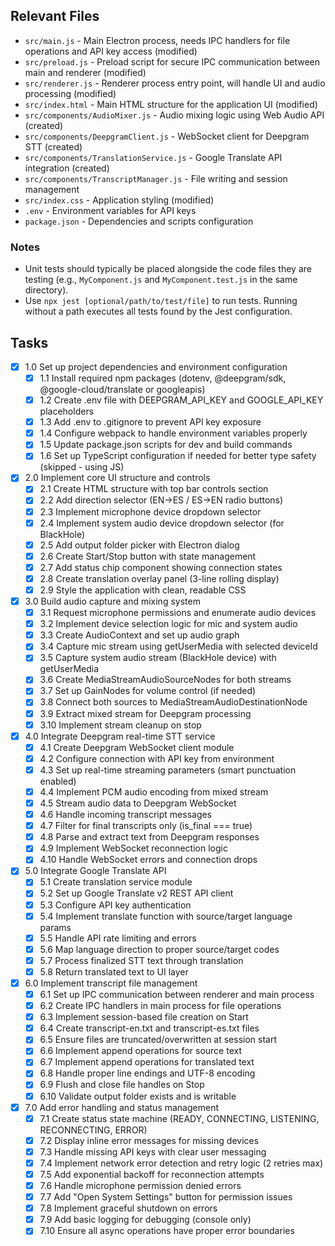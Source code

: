 ## Relevant Files

- `src/main.js` - Main Electron process, needs IPC handlers for file operations and API key access (modified)
- `src/preload.js` - Preload script for secure IPC communication between main and renderer (modified)
- `src/renderer.js` - Renderer process entry point, will handle UI and audio processing (modified)
- `src/index.html` - Main HTML structure for the application UI (modified)
- `src/components/AudioMixer.js` - Audio mixing logic using Web Audio API (created)
- `src/components/DeepgramClient.js` - WebSocket client for Deepgram STT (created)
- `src/components/TranslationService.js` - Google Translate API integration (created)
- `src/components/TranscriptManager.js` - File writing and session management
- `src/index.css` - Application styling (modified)
- `.env` - Environment variables for API keys
- `package.json` - Dependencies and scripts configuration

### Notes

- Unit tests should typically be placed alongside the code files they are testing (e.g., `MyComponent.js` and `MyComponent.test.js` in the same directory).
- Use `npx jest [optional/path/to/test/file]` to run tests. Running without a path executes all tests found by the Jest configuration.

## Tasks

- [x] 1.0 Set up project dependencies and environment configuration
  - [x] 1.1 Install required npm packages (dotenv, @deepgram/sdk, @google-cloud/translate or googleapis)
  - [x] 1.2 Create .env file with DEEPGRAM_API_KEY and GOOGLE_API_KEY placeholders
  - [x] 1.3 Add .env to .gitignore to prevent API key exposure
  - [x] 1.4 Configure webpack to handle environment variables properly
  - [x] 1.5 Update package.json scripts for dev and build commands
  - [x] 1.6 Set up TypeScript configuration if needed for better type safety (skipped - using JS)

- [x] 2.0 Implement core UI structure and controls
  - [x] 2.1 Create HTML structure with top bar controls section
  - [x] 2.2 Add direction selector (EN→ES / ES→EN radio buttons)
  - [x] 2.3 Implement microphone device dropdown selector
  - [x] 2.4 Implement system audio device dropdown selector (for BlackHole)
  - [x] 2.5 Add output folder picker with Electron dialog
  - [x] 2.6 Create Start/Stop button with state management
  - [x] 2.7 Add status chip component showing connection states
  - [x] 2.8 Create translation overlay panel (3-line rolling display)
  - [x] 2.9 Style the application with clean, readable CSS

- [x] 3.0 Build audio capture and mixing system
  - [x] 3.1 Request microphone permissions and enumerate audio devices
  - [x] 3.2 Implement device selection logic for mic and system audio
  - [x] 3.3 Create AudioContext and set up audio graph
  - [x] 3.4 Capture mic stream using getUserMedia with selected deviceId
  - [x] 3.5 Capture system audio stream (BlackHole device) with getUserMedia
  - [x] 3.6 Create MediaStreamAudioSourceNodes for both streams
  - [x] 3.7 Set up GainNodes for volume control (if needed)
  - [x] 3.8 Connect both sources to MediaStreamAudioDestinationNode
  - [x] 3.9 Extract mixed stream for Deepgram processing
  - [x] 3.10 Implement stream cleanup on stop

- [x] 4.0 Integrate Deepgram real-time STT service
  - [x] 4.1 Create Deepgram WebSocket client module
  - [x] 4.2 Configure connection with API key from environment
  - [x] 4.3 Set up real-time streaming parameters (smart punctuation enabled)
  - [x] 4.4 Implement PCM audio encoding from mixed stream
  - [x] 4.5 Stream audio data to Deepgram WebSocket
  - [x] 4.6 Handle incoming transcript messages
  - [x] 4.7 Filter for final transcripts only (is_final === true)
  - [x] 4.8 Parse and extract text from Deepgram responses
  - [x] 4.9 Implement WebSocket reconnection logic
  - [x] 4.10 Handle WebSocket errors and connection drops

- [x] 5.0 Integrate Google Translate API
  - [x] 5.1 Create translation service module
  - [x] 5.2 Set up Google Translate v2 REST API client
  - [x] 5.3 Configure API key authentication
  - [x] 5.4 Implement translate function with source/target language params
  - [x] 5.5 Handle API rate limiting and errors
  - [x] 5.6 Map language direction to proper source/target codes
  - [x] 5.7 Process finalized STT text through translation
  - [x] 5.8 Return translated text to UI layer

- [x] 6.0 Implement transcript file management
  - [x] 6.1 Set up IPC communication between renderer and main process
  - [x] 6.2 Create IPC handlers in main process for file operations
  - [x] 6.3 Implement session-based file creation on Start
  - [x] 6.4 Create transcript-en.txt and transcript-es.txt files
  - [x] 6.5 Ensure files are truncated/overwritten at session start
  - [x] 6.6 Implement append operations for source text
  - [x] 6.7 Implement append operations for translated text
  - [x] 6.8 Handle proper line endings and UTF-8 encoding
  - [x] 6.9 Flush and close file handles on Stop
  - [x] 6.10 Validate output folder exists and is writable

- [x] 7.0 Add error handling and status management
  - [x] 7.1 Create status state machine (READY, CONNECTING, LISTENING, RECONNECTING, ERROR)
  - [x] 7.2 Display inline error messages for missing devices
  - [x] 7.3 Handle missing API keys with clear user messaging
  - [x] 7.4 Implement network error detection and retry logic (2 retries max)
  - [x] 7.5 Add exponential backoff for reconnection attempts
  - [x] 7.6 Handle microphone permission denied errors
  - [x] 7.7 Add "Open System Settings" button for permission issues
  - [x] 7.8 Implement graceful shutdown on errors
  - [x] 7.9 Add basic logging for debugging (console only)
  - [x] 7.10 Ensure all async operations have proper error boundaries